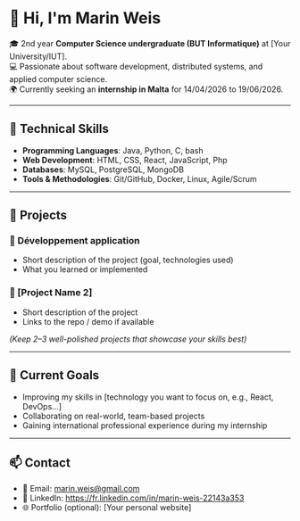 # 👋 Hi, I'm Marin Weis

🎓 2nd year **Computer Science undergraduate (BUT Informatique)** at [Your University/IUT].  
💻 Passionate about software development, distributed systems, and applied computer science.  
🌍 Currently seeking an **internship in Malta** for 14/04/2026 to 19/06/2026.  

---

## 🚀 Technical Skills  

- **Programming Languages**: Java, Python, C, bash  
- **Web Development**: HTML, CSS, React, JavaScript, Php  
- **Databases**: MySQL, PostgreSQL, MongoDB  
- **Tools & Methodologies**: Git/GitHub, Docker, Linux, Agile/Scrum  

---

## 📂 Projects  

### 🔹 Développement application 
- Short description of the project (goal, technologies used)  
- What you learned or implemented  

### 🔹 [Project Name 2]  
- Short description of the project  
- Links to the repo / demo if available  

*(Keep 2–3 well-polished projects that showcase your skills best)*  

---

## 🌱 Current Goals  

- Improving my skills in [technology you want to focus on, e.g., React, DevOps…]  
- Collaborating on real-world, team-based projects  
- Gaining international professional experience during my internship  

---

## 📫 Contact  

- 📧 Email: marin.weis@gmail.com
- 💼 LinkedIn: https://fr.linkedin.com/in/marin-weis-22143a353
- 🌐 Portfolio (optional): [Your personal website]  

